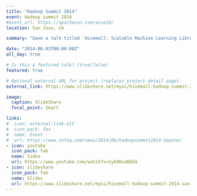 ```yaml
---
title: "Hadoop Summit 2014"
event: Hadoop summit 2014
#event_url: https://apachecon.com/acna18/
location: San Jose, CA

summary: "Gave a talk titled `Hivemall: Scalable Machine Learning Library for Apache Hive Hadoop`. Introduced Hivemall first time to the community. Full of audiences in a big venue."

date: "2014-06-03T00:00:00Z"
all_day: true

# Is this a featured talk? (true/false)
featured: true

# Optional external URL for project (replaces project detail page).
external_link: https://www.slideshare.net/myui/hivemall-hadoop-summit-2014-san-jose

image:
  caption: SlideShare
  focal_point: Smart

links:
#- icon: external-link-alt
#  icon_pack: fas
#  name: Event
#  url: https://www.infoq.com/news/2014/06/hadoopsummit2014-dayone/
- icon: youtube
  icon_pack: fab
  name: Video
  url: https://www.youtube.com/watch?v=Syk98xaNGEA
- icon: slideshare
  icon_pack: fab
  name: Slides
  url: https://www.slideshare.net/myui/hivemall-hadoop-summit-2014-san-jose
---
```

